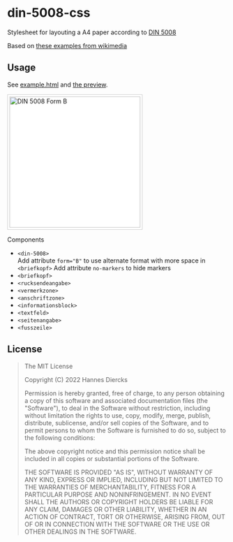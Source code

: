 # din-5008-css

Stylesheet for layouting a A4 paper according to [DIN 5008](https://de.wikipedia.org/wiki/DIN_5008)

Based on [these examples from wikimedia](https://commons.wikimedia.org/wiki/Category:DIN_5008?uselang=de)


## Usage

See [example.html](./index.html) and [the preview](https://grapefruit89.github.io/din-5008-css-forked-for-later/).  


<a href="https://upload.wikimedia.org/wikipedia/commons/0/00/DIN_5008_Form_B.svg" target="_blank">
  <img 
    src="https://upload.wikimedia.org/wikipedia/commons/thumb/0/00/DIN_5008_Form_B.svg/500px-DIN_5008_Form_B.svg.png"
    alt="DIN 5008 Form B"
    width="300"
    style="background: white; padding: 4px; border: 1px solid #ccc;"
  >
</a>




Components

- `<din-5008>`  
  Add attribute `form="B"` to use alternate format with more space in `<briefkopf>`
  Add attribute `no-markers` to hide markers
- `<briefkopf>`
- `<rucksendeangabe>`
- `<vermerkzone>`
- `<anschriftzone>`
- `<informationsblock>`
- `<textfeld>`
- `<seitenangabe>`
- `<fusszeile>`

## License

> The MIT License
>
> Copyright (C) 2022 Hannes Diercks
>
> Permission is hereby granted, free of charge, to any person obtaining a copy of
> this software and associated documentation files (the "Software"), to deal in
> the Software without restriction, including without limitation the rights to
> use, copy, modify, merge, publish, distribute, sublicense, and/or sell copies
> of the Software, and to permit persons to whom the Software is furnished to do
> so, subject to the following conditions:
>
> The above copyright notice and this permission notice shall be included in all
> copies or substantial portions of the Software.
>
> THE SOFTWARE IS PROVIDED "AS IS", WITHOUT WARRANTY OF ANY KIND, EXPRESS OR
> IMPLIED, INCLUDING BUT NOT LIMITED TO THE WARRANTIES OF MERCHANTABILITY, FITNESS
> FOR A PARTICULAR PURPOSE AND NONINFRINGEMENT. IN NO EVENT SHALL THE AUTHORS OR
> COPYRIGHT HOLDERS BE LIABLE FOR ANY CLAIM, DAMAGES OR OTHER LIABILITY, WHETHER
> IN AN ACTION OF CONTRACT, TORT OR OTHERWISE, ARISING FROM, OUT OF OR IN
> CONNECTION WITH THE SOFTWARE OR THE USE OR OTHER DEALINGS IN THE SOFTWARE.
